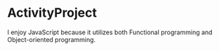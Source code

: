 # ActivityProject

I enjoy JavaScript because it utilizes both Functional programming and Object-oriented programming.

